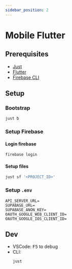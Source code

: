 ```yaml
---
sidebar_position: 2
---
```


# Mobile Flutter

## Prerequisites

- [Just](https://github.com/casey/just)
- [Flutter](https://flutter.dev/)
- [Firebase CLI](https://firebase.google.com/docs/cli#install_the_firebase_cli)

## Setup

### Bootstrap

```sh
just b
```

### Setup Firebase

#### Login firebase

```sh
firebase login
```

#### Setup files

```sh
just sf '<PROJECT_ID>'
```

### Setup `.env`

```env
API_SERVER_URL=
SUPABASE_URL=
SUPABASE_ANON_KEY=
OAUTH_GOOGLE_WEB_CLIENT_ID=
OAUTH_GOOGLE_IOS_CLIENT_ID=
```

## Dev

- VSCode: <kbd>F5</kbd> to debug
- CLI:
  ```sh
  just
  ```
